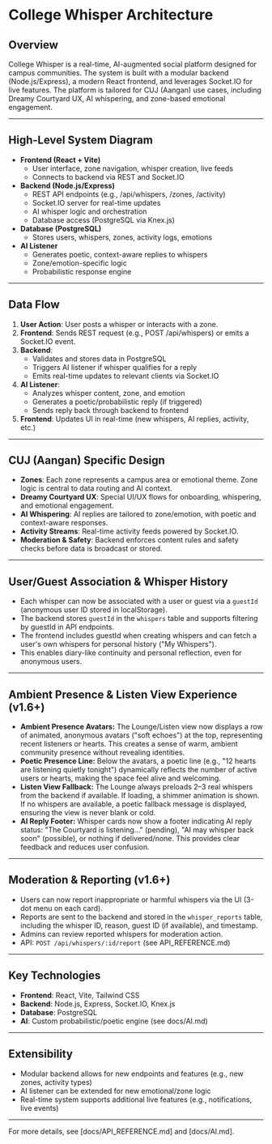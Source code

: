 # College Whisper Architecture

## Overview
College Whisper is a real-time, AI-augmented social platform designed for campus communities. The system is built with a modular backend (Node.js/Express), a modern React frontend, and leverages Socket.IO for live features. The platform is tailored for CUJ (Aangan) use cases, including Dreamy Courtyard UX, AI whispering, and zone-based emotional engagement.

---

## High-Level System Diagram

- **Frontend (React + Vite)**
  - User interface, zone navigation, whisper creation, live feeds
  - Connects to backend via REST and Socket.IO
- **Backend (Node.js/Express)**
  - REST API endpoints (e.g., /api/whispers, /zones, /activity)
  - Socket.IO server for real-time updates
  - AI whisper logic and orchestration
  - Database access (PostgreSQL via Knex.js)
- **Database (PostgreSQL)**
  - Stores users, whispers, zones, activity logs, emotions
- **AI Listener**
  - Generates poetic, context-aware replies to whispers
  - Zone/emotion-specific logic
  - Probabilistic response engine

---

## Data Flow

1. **User Action**: User posts a whisper or interacts with a zone.
2. **Frontend**: Sends REST request (e.g., POST /api/whispers) or emits a Socket.IO event.
3. **Backend**:
   - Validates and stores data in PostgreSQL
   - Triggers AI listener if whisper qualifies for a reply
   - Emits real-time updates to relevant clients via Socket.IO
4. **AI Listener**:
   - Analyzes whisper content, zone, and emotion
   - Generates a poetic/probabilistic reply (if triggered)
   - Sends reply back through backend to frontend
5. **Frontend**: Updates UI in real-time (new whispers, AI replies, activity, etc.)

---

## CUJ (Aangan) Specific Design

- **Zones**: Each zone represents a campus area or emotional theme. Zone logic is central to data routing and AI context.
- **Dreamy Courtyard UX**: Special UI/UX flows for onboarding, whispering, and emotional engagement.
- **AI Whispering**: AI replies are tailored to zone/emotion, with poetic and context-aware responses.
- **Activity Streams**: Real-time activity feeds powered by Socket.IO.
- **Moderation & Safety**: Backend enforces content rules and safety checks before data is broadcast or stored.

---

## User/Guest Association & Whisper History

- Each whisper can now be associated with a user or guest via a `guestId` (anonymous user ID stored in localStorage).
- The backend stores `guestId` in the `whispers` table and supports filtering by guestId in API endpoints.
- The frontend includes guestId when creating whispers and can fetch a user's own whispers for personal history ("My Whispers").
- This enables diary-like continuity and personal reflection, even for anonymous users.

---

## Ambient Presence & Listen View Experience (v1.6+)

- **Ambient Presence Avatars:** The Lounge/Listen view now displays a row of animated, anonymous avatars ("soft echoes") at the top, representing recent listeners or hearts. This creates a sense of warm, ambient community presence without revealing identities.
- **Poetic Presence Line:** Below the avatars, a poetic line (e.g., "12 hearts are listening quietly tonight") dynamically reflects the number of active users or hearts, making the space feel alive and welcoming.
- **Listen View Fallback:** The Lounge always preloads 2–3 real whispers from the backend if available. If loading, a shimmer animation is shown. If no whispers are available, a poetic fallback message is displayed, ensuring the view is never blank or cold.
- **AI Reply Footer:** Whisper cards now show a footer indicating AI reply status: "The Courtyard is listening..." (pending), "AI may whisper back soon" (possible), or nothing if delivered/none. This provides clear feedback and reduces user confusion.

---

## Moderation & Reporting (v1.6+)

- Users can now report inappropriate or harmful whispers via the UI (3-dot menu on each card).
- Reports are sent to the backend and stored in the `whisper_reports` table, including the whisper ID, reason, guest ID (if available), and timestamp.
- Admins can review reported whispers for moderation action.
- API: `POST /api/whispers/:id/report` (see API_REFERENCE.md)

---

## Key Technologies
- **Frontend**: React, Vite, Tailwind CSS
- **Backend**: Node.js, Express, Socket.IO, Knex.js
- **Database**: PostgreSQL
- **AI**: Custom probabilistic/poetic engine (see docs/AI.md)

---

## Extensibility
- Modular backend allows for new endpoints and features (e.g., new zones, activity types)
- AI listener can be extended for new emotional/zone logic
- Real-time system supports additional live features (e.g., notifications, live events)

---

For more details, see [docs/API_REFERENCE.md] and [docs/AI.md]. 